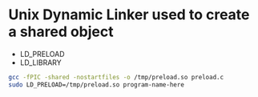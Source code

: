 # Unix Dynamic Linker used to create a shared object

* LD_PRELOAD
* LD_LIBRARY

```bash
gcc -fPIC -shared -nostartfiles -o /tmp/preload.so preload.c
sudo LD_PRELOAD=/tmp/preload.so program-name-here
```